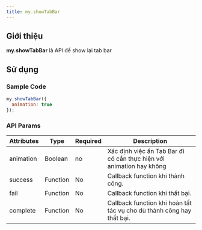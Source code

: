 ```yaml
---
title: my.showTabBar
---
```


## Giới thiệu

**my.showTabBar** là API để show lại tab bar

## Sử dụng

### Sample Code

```js
my.showTabBar({
  animation: true
});
```

### API Params

| Attributes | Type     | Required | Description                                                           |
| ---------- | -------- | -------- | --------------------------------------------------------------------- |
| animation  | Boolean  | no       | Xác định việc ẩn Tab Bar đi có cần thực hiện với animation hay không  |
| success    | Function | No       | Callback function khi thành công.                                     |
| fail       | Function | No       | Callback function khi thất bại.                                       |
| complete   | Function | No       | Callback function khi hoàn tất tác vụ cho dù thành công hay thất bại. |

